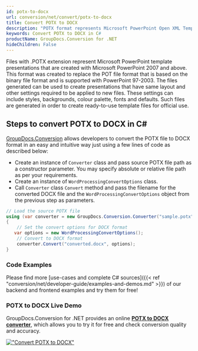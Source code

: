```yaml
---
id: potx-to-docx
url: conversion/net/convert/potx-to-docx
title: Convert POTX to DOCX
description: "POTX format represents Microsoft PowerPoint Open XML Template with .potx extension. Learn how to convert POTX to DOCX file programmatically in C# language using GroupDocs.Conversion for .NET library."
keywords: Convert POTX to DOCX in C#
productName: GroupDocs.Conversion for .NET
hideChildren: False
---
```


Files with .POTX extension represent Microsoft PowerPoint template presentations that are created with Microsoft PowerPoint 2007 and above. This format was created to replace the POT file format that is based on the binary file format and is supported with PowerPoint 97-2003. The files generated can be used to create presentations that have same layout and other settings required to be applied to new files. These settings can include styles, backgrounds, colour palette, fonts and defaults. Such files are generated in order to create ready-to-use template files for official use.

## Steps to convert POTX to DOCX in C#

[GroupDocs.Conversion](https://products.groupdocs.com/conversion/net) allows developers to convert the POTX file to DOCX format in an easy and intuitive way just using a few lines of code as described below:

* Create an instance of `Converter` class and pass source POTX file path as a constructor parameter. You may specify absolute or relative file path as per your requirements. 
* Create an instance of `WordProcessingConvertOptions` class.
* Call `Converter` class `Convert` method and pass the filename for the converted DOCX file and the `WordProcessingConvertOptions` object from the previous step as parameters.

```csharp
// Load the source POTX file
using (var converter = new GroupDocs.Conversion.Converter("sample.potx"))
{
    // Set the convert options for DOCX format
   var options = new WordProcessingConvertOptions();
    // Convert to DOCX format
    converter.Convert("converted.docx", options);
}
```

### Code Examples

Please find more [use-cases and complete C# sources]({{< ref "conversion/net/developer-guide/examples-and-demos.md" >}}) of our backend and frontend examples and try them for free!

### POTX to DOCX Live Demo

GroupDocs.Conversion for .NET provides an online [**POTX to DOCX converter**](https://products.groupdocs.app/conversion/potx-to-docx), which allows you to try it for free and check conversion quality and accuracy.

[!["Convert POTX to DOCX"](conversion/net/images/convert-to-docx/convert-potx-to-docx.png)](https://products.groupdocs.app/conversion/potx-to-docx)